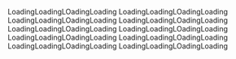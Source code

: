 LoadingLoadingLOadingLoading
LoadingLoadingLOadingLoading
LoadingLoadingLOadingLoading
LoadingLoadingLOadingLoading
LoadingLoadingLOadingLoading
LoadingLoadingLOadingLoading
LoadingLoadingLOadingLoading
LoadingLoadingLOadingLoading
LoadingLoadingLOadingLoading
LoadingLoadingLOadingLoading
